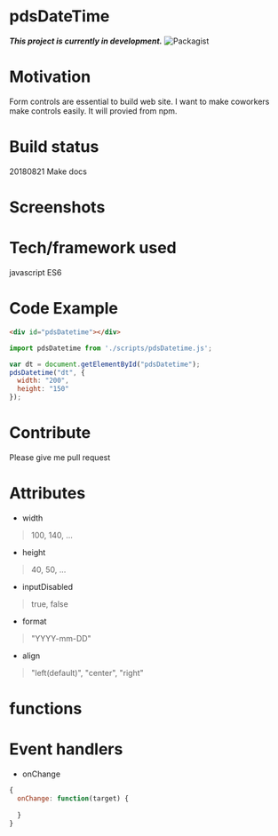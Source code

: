 # pdsDateTime
**_This project is currently in development._**
![Packagist](https://img.shields.io/packagist/l/doctrine/orm.svg)

# Motivation
Form controls are essential to build web site.
I want to make coworkers make controls easily.
It will provied from npm.

# Build status
20180821 Make docs

# Screenshots

# Tech/framework used
javascript ES6

# Code Example
```html
<div id="pdsDatetime"></div>
```
```javascript
import pdsDatetime from './scripts/pdsDatetime.js';

var dt = document.getElementById("pdsDatetime");
pdsDatetime("dt", {
  width: "200",
  height: "150"
});
```

# Contribute
Please give me pull request

# Attributes
* width
> 100, 140, ...
* height
> 40, 50, ...
* inputDisabled
> true, false
* format
> "YYYY-mm-DD"
* align
> "left(default)", "center", "right"

# functions

# Event handlers
* onChange
```javascript
{
  onChange: function(target) {
  
  }
}
```
